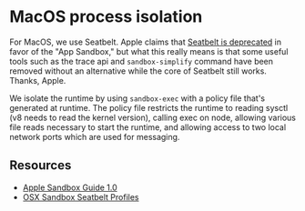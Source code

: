 # MacOS process isolation

For MacOS, we use Seatbelt. Apple claims that [Seatbelt is deprecated](https://stackoverflow.com/questions/56703697/how-to-sandbox-third-party-applications-when-sandbox-exec-is-deprecated-now) in favor of the "App Sandbox," but what this really means is that some useful tools such as the trace api and `sandbox-simplify` command have been removed without an alternative while the core of Seatbelt still works. Thanks, Apple.

We isolate the runtime by using `sandbox-exec` with a policy file that's generated at runtime. The policy file restricts the runtime to reading sysctl (v8 needs to read the kernel version), calling exec on node, allowing various file reads necessary to start the runtime, and allowing access to two local network ports which are used for messaging.

## Resources

 - [Apple Sandbox Guide 1.0](https://reverse.put.as/wp-content/uploads/2011/09/Apple-Sandbox-Guide-v1.0.pdf)
 - [OSX Sandbox Seatbelt Profiles](https://github.com/s7ephen/OSX-Sandbox--Seatbelt--Profiles)